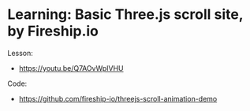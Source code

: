 # Learning: Basic Three.js scroll site, by Fireship.io

Lesson:

- https://youtu.be/Q7AOvWpIVHU

Code:

- https://github.com/fireship-io/threejs-scroll-animation-demo
